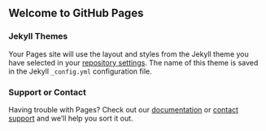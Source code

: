 ## Welcome to GitHub Pages


### Jekyll Themes

Your Pages site will use the layout and styles from the Jekyll theme you have selected in your [repository settings](https://github.com/charlie6echo/charlie6echo.github.io/settings). The name of this theme is saved in the Jekyll `_config.yml` configuration file.

### Support or Contact

Having trouble with Pages? Check out our [documentation](https://docs.github.com/categories/github-pages-basics/) or [contact support](https://support.github.com/contact) and we’ll help you sort it out.
